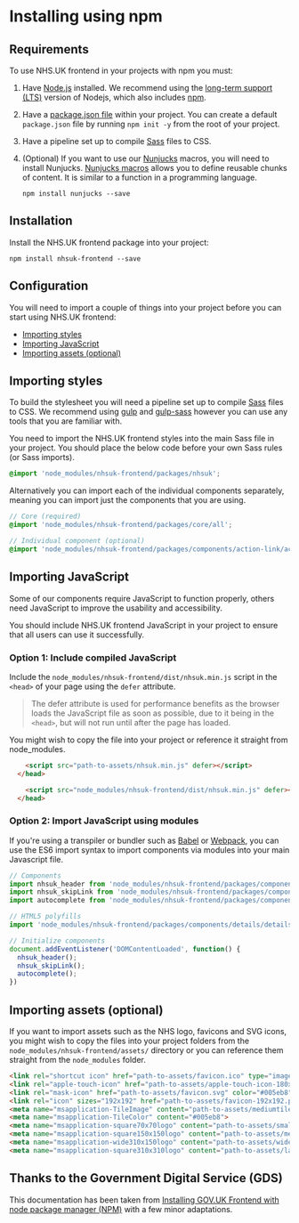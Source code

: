 # Installing using npm

## Requirements

To use NHS.UK frontend in your projects with npm you must:

1. Have [Node.js](https://nodejs.org/en/) installed. We recommend using the [long-term support (LTS)](https://nodejs.org/en/download/) version of Nodejs, which also includes [npm](https://www.npmjs.com/).

2. Have a [package.json file](https://docs.npmjs.com/files/package.json) within your project. You can create a default `package.json` file by running `npm init -y` from the root of your project.

3. Have a pipeline set up to compile [Sass](https://sass-lang.com/) files to CSS.

4. (Optional) If you want to use our [Nunjucks](https://mozilla.github.io/nunjucks/) macros, you will need to install Nunjucks. [Nunjucks macros](https://mozilla.github.io/nunjucks/templating.html#macro) allows you to define reusable chunks of content. It is similar to a function in a programming language.  

    ```
    npm install nunjucks --save
    ````

## Installation

Install the NHS.UK frontend package into your project:

```
npm install nhsuk-frontend --save
```

## Configuration

You will need to import a couple of things into your project before you can start using NHS.UK frontend:

- [Importing styles](#importing-styles)
- [Importing JavaScript](#importing-javascript)
- [Importing assets (optional)](#importing-assets-optional)

## Importing styles

To build the stylesheet you will need a pipeline set up to compile [Sass](https://sass-lang.com/) files to CSS. We recommend using [gulp](https://gulpjs.com/) and [gulp-sass](https://www.npmjs.com/package/gulp-sass) however you can use any tools that you are familiar with.

You need to import the NHS.UK frontend styles into the main Sass file in your project. You should place the below code before your own Sass rules (or Sass imports).

```SCSS
@import 'node_modules/nhsuk-frontend/packages/nhsuk';
```

Alternatively you can import each of the individual components separately, meaning you can import just the components that you are using.

```SCSS
// Core (required)
@import 'node_modules/nhsuk-frontend/packages/core/all';

// Individual component (optional)
@import 'node_modules/nhsuk-frontend/packages/components/action-link/action-link';
```

## Importing JavaScript

Some of our components require JavaScript to function properly, others need JavaScript to improve the usability and accessibility.

You should include NHS.UK frontend JavaScript in your project to ensure that all users can use it successfully.

### Option 1: Include compiled JavaScript

Include the `node_modules/nhsuk-frontend/dist/nhsuk.min.js` script in the `<head>` of your page using the `defer` attribute. 

> The defer attribute is used for performance benefits as the browser loads the JavaScript file as soon as possible, due to it being in the `<head>`, but will not run until after the page has loaded.

You might wish to copy the file into your project or reference it straight from node_modules.

```html
    <script src="path-to-assets/nhsuk.min.js" defer></script>
  </head>
```

```html
    <script src="node_modules/nhsuk-frontend/dist/nhsuk.min.js" defer></script>
  </head>
```

### Option 2: Import JavaScript using modules

If you're using a transpiler or bundler such as [Babel](https://babeljs.io/) or [Webpack](https://webpack.js.org/), you can use the ES6 import syntax to import components via modules into your main Javascript file.

```javascript
// Components
import nhsuk_header from 'node_modules/nhsuk-frontend/packages/components/header/header';
import nhsuk_skipLink from 'node_modules/nhsuk-frontend/packages/components/skip-link/skip-link';
import autocomplete from 'node_modules/nhsuk-frontend/packages/components/header/autocomplete';

// HTML5 polyfills
import 'node_modules/nhsuk-frontend/packages/components/details/details.polyfill';

// Initialize components
document.addEventListener('DOMContentLoaded', function() {
  nhsuk_header();
  nhsuk_skipLink();
  autocomplete();
})
```

## Importing assets (optional)

If you want to import assets such as the NHS logo, favicons and SVG icons, you might wish to copy the files into your project folders from the `node_modules/nhsuk-frontend/assets/` directory or you can reference them straight from the `node_modules` folder.

```html
<link rel="shortcut icon" href="path-to-assets/favicon.ico" type="image/x-icon">
<link rel="apple-touch-icon" href="path-to-assets/apple-touch-icon-180x180.png">
<link rel="mask-icon" href="path-to-assets/favicon.svg" color="#005eb8">
<link rel="icon" sizes="192x192" href="path-to-assets/favicon-192x192.png">
<meta name="msapplication-TileImage" content="path-to-assets/mediumtile-144x144.png">
<meta name="msapplication-TileColor" content="#005eb8">
<meta name="msapplication-square70x70logo" content="path-to-assets/smalltile-70x70.png">
<meta name="msapplication-square150x150logo" content="path-to-assets/mediumtile-150x150.png">
<meta name="msapplication-wide310x150logo" content="path-to-assets/widetile-310x150.png">
<meta name="msapplication-square310x310logo" content="path-to-assets/largetile-310x310.png">
```

## Thanks to the Government Digital Service (GDS)

This documentation has been taken from [Installing GOV.UK Frontend with node package manager (NPM)](https://github.com/alphagov/govuk-frontend/blob/master/docs/installation/installing-with-npm.md) with a few minor adaptations.

